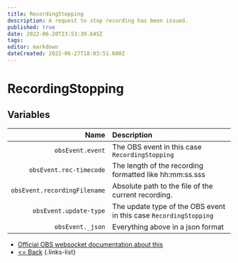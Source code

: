 ```yaml
---
title: RecordingStopping
description: A request to stop recording has been issued.
published: true
date: 2022-06-28T23:53:39.645Z
tags: 
editor: markdown
dateCreated: 2022-06-27T18:03:51.600Z
---
```


# RecordingStopping

## Variables

Name | Description
----:|:------------
| `obsEvent.event` | The OBS event in this case `RecordingStopping`
| `obsEvent.rec-timecode` | The length of the recording formatted like hh:mm:ss.sss |
| `obsEvent.recordingFilename` | Absolute path to the file of the current recording. |
| `obsEvent.update-type` | The update type of the OBS event in this case `RecordingStopping`
| `obsEvent._json` | Everything above in a json format

* [Official OBS websocket documentation about this](https://github.com/obsproject/obs-websocket/blob/4.x-current/docs/generated/protocol.md#recordingstopping)
* [<= Back](/en/Integrations/OBS/Events)
{.links-list}